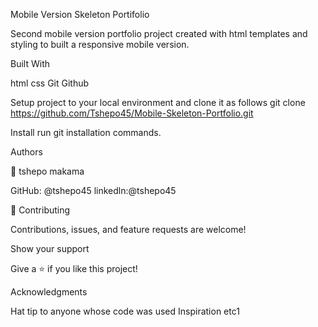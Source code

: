 Mobile Version Skeleton Portifolio

Second mobile version portfolio project created with html templates and styling to built a responsive mobile version.

Built With

html
css
Git 
Github

Setup
project to your local environment and clone it as follows git clone https://github.com/Tshepo45/Mobile-Skeleton-Portfolio.git

Install
run git installation commands.

Authors

👤 tshepo makama

GitHub: @tshepo45
linkedln:@tshepo45

🤝 Contributing

Contributions, issues, and feature requests are welcome!

Show your support

Give a ⭐️ if you like this project!

Acknowledgments

Hat tip to anyone whose code was used Inspiration etc1
